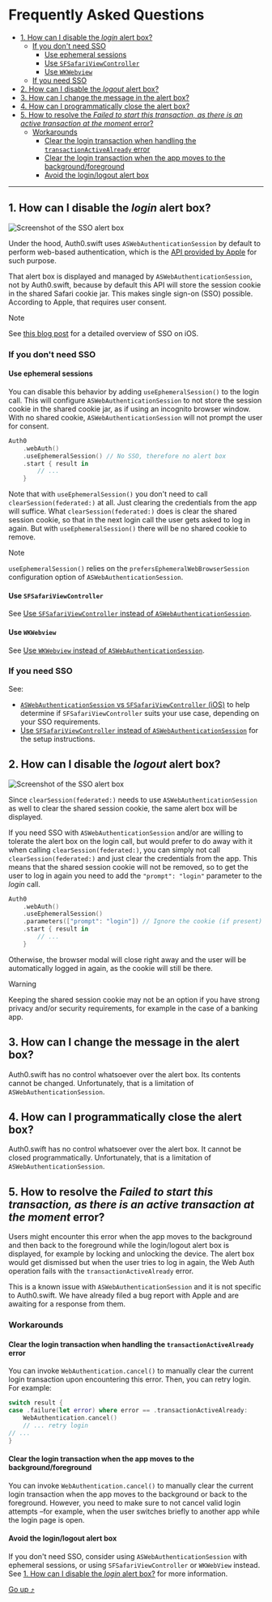 # Frequently Asked Questions

- [1. How can I disable the _login_ alert box?](#1-how-can-i-disable-the-login-alert-box)
  - [If you don't need SSO](#if-you-dont-need-sso)
    - [Use ephemeral sessions](#use-ephemeral-sessions)
    - [Use `SFSafariViewController`](#use-sfsafariviewcontroller)
    - [Use `WKWebview`](#use-wkwebview)
  - [If you need SSO](#if-you-need-sso)
- [2. How can I disable the _logout_ alert box?](#2-how-can-i-disable-the-logout-alert-box)
- [3. How can I change the message in the alert box?](#3-how-can-i-change-the-message-in-the-alert-box)
- [4. How can I programmatically close the alert box?](#4-how-can-i-programmatically-close-the-alert-box)
- [5. How to resolve the _Failed to start this transaction, as there is an active transaction at the moment_ error?](#5-how-to-resolve-the-failed-to-start-this-transaction-as-there-is-an-active-transaction-at-the-moment-error)
  - [Workarounds](#workarounds)
    - [Clear the login transaction when handling the `transactionActiveAlready` error](#clear-the-login-transaction-when-handling-the-transactionactivealready-error)
    - [Clear the login transaction when the app moves to the background/foreground](#clear-the-login-transaction-when-the-app-moves-to-the-backgroundforeground)
    - [Avoid the login/logout alert box](#avoid-the-loginlogout-alert-box)

---

## 1. How can I disable the _login_ alert box?

![Screenshot of the SSO alert box](https://user-images.githubusercontent.com/5055789/198689762-8f3459a7-fdde-4c14-a13b-68933ef675e6.png)

Under the hood, Auth0.swift uses `ASWebAuthenticationSession` by default to perform web-based authentication, which is the [API provided by Apple](https://developer.apple.com/documentation/authenticationservices/aswebauthenticationsession) for such purpose.

That alert box is displayed and managed by `ASWebAuthenticationSession`, not by Auth0.swift, because by default this API will store the session cookie in the shared Safari cookie jar. This makes single sign-on (SSO) possible. According to Apple, that requires user consent.

> [!NOTE]
> See [this blog post](https://developer.okta.com/blog/2022/01/13/mobile-sso) for a detailed overview of SSO on iOS.

### If you don't need SSO

#### Use ephemeral sessions

You can disable this behavior by adding `useEphemeralSession()` to the login call. This will configure `ASWebAuthenticationSession` to not store the session cookie in the shared cookie jar, as if using an incognito browser window. With no shared cookie, `ASWebAuthenticationSession` will not prompt the user for consent.

```swift
Auth0
    .webAuth()
    .useEphemeralSession() // No SSO, therefore no alert box
    .start { result in
        // ...
    }
```

Note that with `useEphemeralSession()` you don't need to call `clearSession(federated:)` at all. Just clearing the credentials from the app will suffice. What `clearSession(federated:)` does is clear the shared session cookie, so that in the next login call the user gets asked to log in again. But with `useEphemeralSession()` there will be no shared cookie to remove.

> [!NOTE]
> `useEphemeralSession()` relies on the `prefersEphemeralWebBrowserSession` configuration option of `ASWebAuthenticationSession`.

#### Use `SFSafariViewController`

See [Use `SFSafariViewController` instead of `ASWebAuthenticationSession`](https://github.com/auth0/Auth0.swift/blob/master/EXAMPLES.md#use-sfsafariviewcontroller-instead-of-aswebauthenticationsession).

#### Use `WKWebview`

See [Use `WKWebview` instead of `ASWebAuthenticationSession`](https://github.com/auth0/Auth0.swift/blob/master/EXAMPLES.md#use-wkwebview-instead-of-aswebauthenticationsession).

### If you need SSO

See:
- [`ASWebAuthenticationSession` vs `SFSafariViewController` (iOS)](https://auth0.github.io/Auth0.swift/documentation/auth0/useragents) to help determine if `SFSafariViewController` suits your use case, depending on your SSO requirements.
- [Use `SFSafariViewController` instead of `ASWebAuthenticationSession`](https://github.com/auth0/Auth0.swift/blob/master/EXAMPLES.md#use-sfsafariviewcontroller-instead-of-aswebauthenticationsession) for the setup instructions.

## 2. How can I disable the _logout_ alert box?

![Screenshot of the SSO alert box](https://user-images.githubusercontent.com/5055789/198689762-8f3459a7-fdde-4c14-a13b-68933ef675e6.png)

Since `clearSession(federated:)` needs to use `ASWebAuthenticationSession` as well to clear the shared session cookie, the same alert box will be displayed. 

If you need SSO with `ASWebAuthenticationSession` and/or are willing to tolerate the alert box on the login call, but would prefer to do away with it when calling `clearSession(federated:)`, you can simply not call `clearSession(federated:)` and just clear the credentials from the app. This means that the shared session cookie will not be removed, so to get the user to log in again you need to add the `"prompt": "login"` parameter to the _login_ call.

```swift
Auth0
    .webAuth()
    .useEphemeralSession()
    .parameters(["prompt": "login"]) // Ignore the cookie (if present) and show the login page
    .start { result in
        // ...
    }
```

Otherwise, the browser modal will close right away and the user will be automatically logged in again, as the cookie will still be there.

> [!WARNING]
> Keeping the shared session cookie may not be an option if you have strong privacy and/or security requirements, for example in the case of a banking app.

## 3. How can I change the message in the alert box?

Auth0.swift has no control whatsoever over the alert box. Its contents cannot be changed. Unfortunately, that is a limitation of `ASWebAuthenticationSession`.

## 4. How can I programmatically close the alert box?

Auth0.swift has no control whatsoever over the alert box. It cannot be closed programmatically. Unfortunately, that is a limitation of `ASWebAuthenticationSession`. 

## 5. How to resolve the _Failed to start this transaction, as there is an active transaction at the moment_ error?

Users might encounter this error when the app moves to the background and then back to the foreground while the login/logout alert box is displayed, for example by locking and unlocking the device. The alert box would get dismissed but when the user tries to log in again, the Web Auth operation fails with the `transactionActiveAlready` error.

This is a known issue with `ASWebAuthenticationSession` and it is not specific to Auth0.swift. We have already filed a bug report with Apple and are awaiting for a response from them.

### Workarounds

#### Clear the login transaction when handling the `transactionActiveAlready` error

You can invoke `WebAuthentication.cancel()` to manually clear the current login transaction upon encountering this error. Then, you can retry login. For example:

```swift
switch result {
case .failure(let error) where error == .transactionActiveAlready:
    WebAuthentication.cancel()
    // ... retry login
// ...
}
```

#### Clear the login transaction when the app moves to the background/foreground

You can invoke `WebAuthentication.cancel()` to manually clear the current login transaction when the app moves to the background or back to the foreground. However, you need to make sure to not cancel valid login attempts –for example, when the user switches briefly to another app while the login page is open.

#### Avoid the login/logout alert box

If you don't need SSO, consider using `ASWebAuthenticationSession` with ephemeral sessions, or using `SFSafariViewController` or `WKWebView` instead. See [1. How can I disable the _login_ alert box?](#1-how-can-i-disable-the-login-alert-box) for more information.

[Go up ⤴](#frequently-asked-questions)

